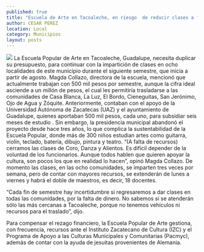 ```yaml
---
published: true
title: "Escuela de Arte en Tacoaleche, en riesgo  de reducir clases a falta de presupuesto"
author: CESAR PEREZ
location: Local
category: Municipios
layout: posts
---
```


![](http://i.imgur.com/ExvlP5Zm.jpg)
La Escuela Popular de Arte en Tacoaleche, Guadalupe, necesita duplicar su presupuesto, para continuar con la impartición de clases en ocho localidades de este municipio durante el siguiente semestre, que inicia a partir de agosto.
Magda Collazo, directora de la escuela, mencionó que actualmente trabajan con 500 mil pesos por semestre, aunque la cifra ideal asciende a un millón de pesos, el cual les permitiría trasladarse a las comunidades de Casa Blanca, La Luz, El Bordo, Cieneguitas, San Jerónimo, Ojo de Agua y Zóquite.
Anteriormente, contaban con el apoyo de la Universidad Autónoma de Zacatecas (UAZ) y el ayuntamiento de Guadalupe, quienes aportaban 500 mil pesos, cada uno, para subsidiar seis meses de estudio
.
Sin embargo, la presidencia municipal abandonó el proyecto desde hace tres años, lo que complica la sustentabilidad de la Escuela Popular, donde más de 300 niños estudian artes como guitarra, violín, teclado, batería, dibujo, pintura y teatro.
 “(A falta de recursos) cerramos las clases de Coro, Danza y Alientos. Es difícil depender de la voluntad de los funcionarios. Aunque todos hablen que quieren apoyar la cultura, son pocos los que en realidad lo hacen”, opinó Magda Collazo.
De momento las clases, en las ocho comunidades, se imparten tres veces por semana, pero de contar con mayores recursos, se extenderán de lunes a viernes y habrá el doble de maestros, es decir, 18 docentes.

“Cada fin de semestre hay incertidumbre si regresaremos a dar clases en todas las comunidades, por la falta de dinero. No sabemos si se atenderán sólo las más cercanas a Tacoaleche, porque no tenemos vehículos ni recursos para el traslado”, dijo.

Para compensar el rezago financiero, la Escuela Popular de Arte gestiona, con frecuencia, recursos ante el Instituto Zacatecano de Cultura (IZC) y el Programa de Apoyo a las Culturas Municipales y Comunitarias (Pacmyc), además de contar con la ayuda de jesuitas provenientes de Alemania.
